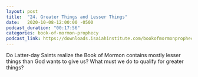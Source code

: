 ```yaml
---
layout: post
title:  "24. Greater Things and Lesser Things"
date:   2020-10-08-12:00:00 -0500
podcast_duration: "00:17:56"
categories: book-of-mormon-prophecy
podcast_link: https://downloads.isaiahinstitute.com/bookofmormonprophecypodcast/Episode_24_v1.mp3
---
```

Do Latter-day Saints realize the Book of Mormon contains mostly lesser things than God wants to give us? What must we do to qualify for greater things?

